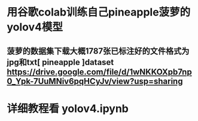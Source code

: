 # 用谷歌colab训练自己pineapple菠萝的yolov4模型
## 菠萝的数据集下载大概1787张已标注好的文件格式为jpg和txt[ pineapple ]dataset https://drive.google.com/file/d/1wNKKOXpb7np0_Ypk-7UuMNiv6pqHCyJv/view?usp=sharing
# 详细教程看 yolov4.ipynb
